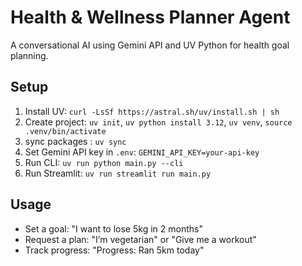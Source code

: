 # Health & Wellness Planner Agent
A conversational AI using Gemini API and UV Python for health goal planning.

## Setup
1. Install UV: `curl -LsSf https://astral.sh/uv/install.sh | sh`
2. Create project: `uv init`, `uv python install 3.12`, `uv venv`, `source .venv/bin/activate`
3. sync packages : `uv sync`
4. Set Gemini API key in `.env`: `GEMINI_API_KEY=your-api-key`
5. Run CLI: `uv run python main.py --cli`
6. Run Streamlit: `uv run streamlit run main.py`

## Usage
- Set a goal: "I want to lose 5kg in 2 months"
- Request a plan: "I’m vegetarian" or "Give me a workout"
- Track progress: "Progress: Ran 5km today"
